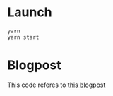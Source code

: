 # Launch

```
yarn
yarn start
```

# Blogpost

This code referes to [this blogpost](https://medium.com/think-do-tank/make-with-zencode-and-javascript-aka-easy-crypto-and-human-readable-smart-contracts-in-js-14067d91e8f1?source=friends_link&sk=cb94c71f9087f4ef3229f58b436ab500)
